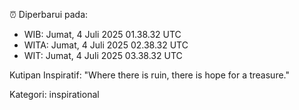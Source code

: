 ⏰ Diperbarui pada:
- WIB: Jumat, 4 Juli 2025 01.38.32 UTC
- WITA: Jumat, 4 Juli 2025 02.38.32 UTC
- WIT: Jumat, 4 Juli 2025 03.38.32 UTC

Kutipan Inspiratif:
"Where there is ruin, there is hope for a treasure."


Kategori: inspirational

